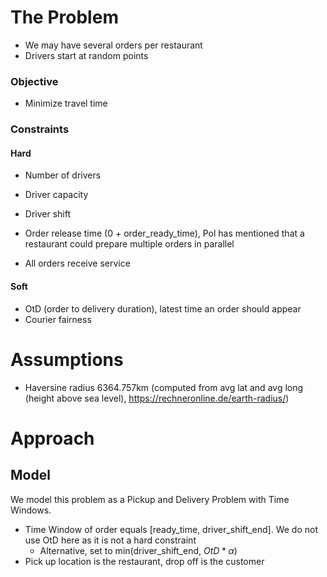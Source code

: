 # The Problem

* We may have several orders per restaurant
* Drivers start at random points

### Objective

* Minimize travel time

### Constraints

#### Hard

* Number of drivers
* Driver capacity
* Driver shift

* Order release time (0 + order_ready_time), Pol has mentioned that a restaurant could prepare multiple orders in parallel
* All orders receive service

#### Soft

* OtD (order to delivery duration), latest time an order should appear
* Courier fairness



# Assumptions

* Haversine radius 6364.757km (computed from avg lat and avg long (height above sea level), https://rechneronline.de/earth-radius/)

# Approach

## Model

We model this problem as a Pickup and Delivery Problem with Time Windows.
* Time Window of order equals [ready_time, driver_shift_end]. We do not use OtD here as it is not a hard constraint
	* Alternative, set to min(driver_shift_end, $OtD * \alpha$)
* Pick up location is the restaurant, drop off is the customer
